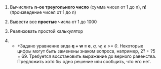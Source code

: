 
1. Вычислить **n-ое треугольного число** (сумма чисел от 1 до n), **n!** (произведение чисел от 1 до n)
2. Вывести все **простые** числа от 1 до 1000
3. Реализовать простой калькулятор

4. * +Задано уравнение вида **q + w = e**, *q, w, e >= 0*. Некоторые цифры могут быть заменены знаком вопроса, например, 2? + ?5 = 69. Требуется восстановить выражение до верного равенства. Предложить хотя бы одно решение или сообщить, что его нет.

